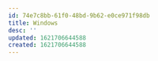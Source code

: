 ```yaml
---
id: 74e7c8bb-61f0-48bd-9b62-e0ce971f98db
title: Windows
desc: ''
updated: 1621706644588
created: 1621706644588
---
```


